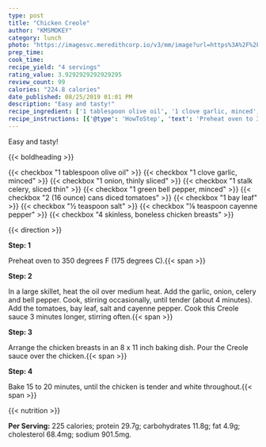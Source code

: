 ```yaml
---
type: post
title: "Chicken Creole"
author: "KMSMOKEY"
category: lunch
photo: "https://imagesvc.meredithcorp.io/v3/mm/image?url=https%3A%2F%2Fimages.media-allrecipes.com%2Fuserphotos%2F3648743.jpg"
prep_time: 
cook_time: 
recipe_yield: "4 servings"
rating_value: 3.9292929292929295
review_count: 99
calories: "224.8 calories"
date_published: 08/25/2019 01:01 PM
description: "Easy and tasty!"
recipe_ingredient: ['1 tablespoon olive oil', '1 clove garlic, minced', '1 onion, thinly sliced', '1 stalk celery, sliced thin', '1 green bell pepper, minced', '2 (16 ounce) cans diced tomatoes', '1 bay leaf', '½ teaspoon salt', '⅛ teaspoon cayenne pepper', '4 skinless, boneless chicken breasts']
recipe_instructions: [{'@type': 'HowToStep', 'text': 'Preheat oven to 350 degrees F (175 degrees C).\n'}, {'@type': 'HowToStep', 'text': 'In a large skillet, heat the oil over medium heat. Add the garlic, onion, celery and bell pepper. Cook, stirring occasionally, until tender (about 4 minutes). Add the tomatoes, bay leaf, salt and cayenne pepper. Cook this Creole sauce 3 minutes longer, stirring often.\n'}, {'@type': 'HowToStep', 'text': 'Arrange the chicken breasts in an 8 x 11 inch baking dish. Pour the Creole sauce over the chicken.\n'}, {'@type': 'HowToStep', 'text': 'Bake 15 to 20 minutes, until the chicken is tender and white throughout.\n'}]
---
```


Easy and tasty! 

{{< boldheading >}}

{{< checkbox "1 tablespoon olive oil" >}}
{{< checkbox "1 clove garlic, minced" >}}
{{< checkbox "1  onion, thinly sliced" >}}
{{< checkbox "1 stalk celery, sliced thin" >}}
{{< checkbox "1  green bell pepper, minced" >}}
{{< checkbox "2 (16 ounce) cans diced tomatoes" >}}
{{< checkbox "1  bay leaf" >}}
{{< checkbox "½ teaspoon salt" >}}
{{< checkbox "⅛ teaspoon cayenne pepper" >}}
{{< checkbox "4  skinless, boneless chicken breasts" >}}


{{< direction >}}

**Step: 1**

Preheat oven to 350 degrees F (175 degrees C).{{< span >}}

**Step: 2**

In a large skillet, heat the oil over medium heat. Add the garlic, onion, celery and bell pepper. Cook, stirring occasionally, until tender (about 4 minutes). Add the tomatoes, bay leaf, salt and cayenne pepper. Cook this Creole sauce 3 minutes longer, stirring often.{{< span >}}

**Step: 3**

Arrange the chicken breasts in an 8 x 11 inch baking dish. Pour the Creole sauce over the chicken.{{< span >}}

**Step: 4**

Bake 15 to 20 minutes, until the chicken is tender and white throughout.{{< span >}}

{{< nutrition >}}

**Per Serving:** 225 calories; protein 29.7g; carbohydrates 11.8g; fat 4.9g; cholesterol 68.4mg; sodium 901.5mg.